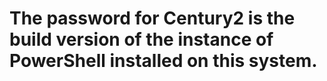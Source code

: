 # The password for Century2 is the build version of the instance of PowerShell installed on this system.

